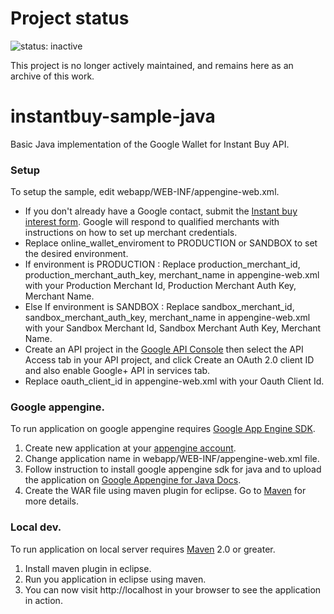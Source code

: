 # Project status
![status: inactive](https://img.shields.io/badge/status-inactive-red.svg)

This project is no longer actively maintained, and remains here as an archive of this work.

instantbuy-sample-java
=======================

Basic Java implementation of the Google Wallet for Instant Buy API.

### Setup

To setup the sample, edit webapp/WEB-INF/appengine-web.xml.

* If you don't already have a Google contact, submit the [Instant buy interest form](http://getinstantbuy.withgoogle.com). Google will respond to qualified merchants with instructions on how to set up merchant credentials.
* Replace online_wallet_enviroment to PRODUCTION or SANDBOX to set the desired environment.
* If environment is PRODUCTION : Replace production_merchant_id, production_merchant_auth_key, merchant_name in appengine-web.xml with your Production Merchant Id, Production Merchant Auth Key, Merchant Name.
* Else If environment is SANDBOX : Replace sandbox_merchant_id, sandbox_merchant_auth_key, merchant_name in appengine-web.xml with your Sandbox Merchant Id, Sandbox Merchant Auth Key, Merchant Name.
* Create an API project in the [Google API Console](https://code.google.com/apis/console/) then select the API Access tab in your API project, and click Create an OAuth 2.0 client ID and also enable Google+ API in services tab.
* Replace oauth_client_id in appengine-web.xml with your Oauth Client Id.

### Google appengine.

To run application on google appengine requires [Google App Engine SDK](https://developers.google.com/appengine/downloads#Google_App_Engine_SDK_for_Java).

1. Create new application at your [appengine account](https://appengine.google.com).
2. Change application name in webapp/WEB-INF/appengine-web.xml file.
3. Follow instruction to install google appengine sdk for java and to upload the application on [Google Appengine for Java Docs](https://developers.google.com/appengine/docs/java/gettingstarted/introduction).
4. Create the WAR file using maven plugin for eclipse. Go to [Maven](http://maven.apache.org/) for more details.

### Local dev.

To run application on local server requires [Maven](http://maven.apache.org/) 2.0 or greater.

1. Install maven plugin in eclipse.
2. Run you application in eclipse using maven.
2. You can now visit http://localhost in your browser to see the application in action.
